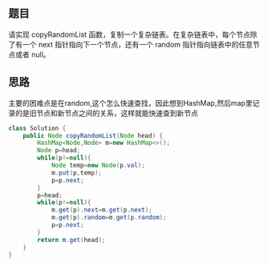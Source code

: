 ## 题目
请实现 copyRandomList 函数，复制一个复杂链表。在复杂链表中，每个节点除了有一个 next 指针指向下一个节点，还有一个 random 指针指向链表中的任意节点或者 null。
## 思路
主要的困难点是在random,这个怎么快速查找，因此想到HashMap,然后map里记录的是旧节点和新节点之间的关系，这样就能快速查到新节点
```java
class Solution {
    public Node copyRandomList(Node head) {
        HashMap<Node,Node> m=new HashMap<>();
        Node p=head;
        while(p!=null){
            Node temp=new Node(p.val);
            m.put(p,temp);
            p=p.next;
        }
        p=head;
        while(p!=null){
            m.get(p).next=m.get(p.next);
            m.get(p).random=m.get(p.random);
            p=p.next;
        }
        return m.get(head);
    }
}
```

